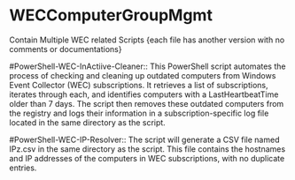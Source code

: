 # WECComputerGroupMgmt
Contain Multiple WEC related Scripts {each file has another version with no comments or documentations}


#PowerShell-WEC-InActiive-Cleaner::
This PowerShell script automates the process of checking and cleaning up outdated computers from Windows Event Collector (WEC) subscriptions. It retrieves a list of subscriptions, iterates through each, and identifies computers with a LastHeartbeatTime older than 7 days. The script then removes these outdated computers from the registry and logs their information in a subscription-specific log file located in the same directory as the script.


#PowerShell-WEC-IP-Resolver::
The script will generate a CSV file named IPz.csv in the same directory as the script. This file contains the hostnames and IP addresses of the computers in WEC subscriptions, with no duplicate entries.
